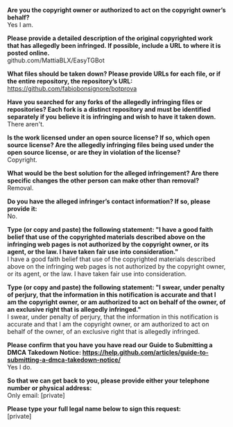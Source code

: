 **Are you the copyright owner or authorized to act on the copyright owner’s behalf?**  
Yes I am.

**Please provide a detailed description of the original copyrighted work that has allegedly been infringed. If possible, include a URL to where it is posted online.**  
github.com/MattiaBLX/EasyTGBot

**What files should be taken down? Please provide URLs for each file, or if the entire repository, the repository’s URL:**  
https://github.com/fabiobonsignore/botprova

**Have you searched for any forks of the allegedly infringing files or repositories? Each fork is a distinct repository and must be identified separately if you believe it is infringing and wish to have it taken down.**  
There aren't.

**Is the work licensed under an open source license? If so, which open source license? Are the allegedly infringing files being used under the open source license, or are they in violation of the license?**  
Copyright.

**What would be the best solution for the alleged infringement? Are there specific changes the other person can make other than removal?**  
Removal.

**Do you have the alleged infringer’s contact information? If so, please provide it:**  
No.

**Type (or copy and paste) the following statement: "I have a good faith belief that use of the copyrighted materials described above on the infringing web pages is not authorized by the copyright owner, or its agent, or the law. I have taken fair use into consideration."**  
I have a good faith belief that use of the copyrighted materials described above on the infringing web pages is not authorized by the copyright owner, or its agent, or the law. I have taken fair use into consideration.

**Type (or copy and paste) the following statement: "I swear, under penalty of perjury, that the information in this notification is accurate and that I am the copyright owner, or am authorized to act on behalf of the owner, of an exclusive right that is allegedly infringed."**  
I swear, under penalty of perjury, that the information in this notification is accurate and that I am the copyright owner, or am authorized to act on behalf of the owner, of an exclusive right that is allegedly infringed.

**Please confirm that you have you have read our Guide to Submitting a DMCA Takedown Notice: https://help.github.com/articles/guide-to-submitting-a-dmca-takedown-notice/**  
Yes I do.

**So that we can get back to you, please provide either your telephone number or physical address:**  
Only email: [private]

**Please type your full legal name below to sign this request:**  
[private]
